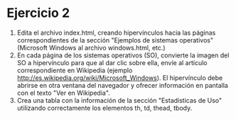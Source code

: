 # Ejercicio 2

1. Edita el archivo index.html, creando hipervínculos hacia las páginas correspondientes de la sección "Ejemplos de sistemas operativos" (Microsoft Windows al archivo windows.html, etc.)
2. En cada página de los sistemas operativos (SO), convierte la imagen del SO a hipervínculo para que al dar clic sobre ella, envíe al artículo correspondiente en Wikipedia (ejemplo http://es.wikipedia.org/wiki/Microsoft_Windows). El hipervínculo debe abrirse en otra ventana del navegador y ofrecer información en pantalla con el texto "Ver en Wikipedia".
3. Crea una tabla con la información de la sección "Estadísticas de Uso" utilizando correctamente los elementos th, td, thead, tbody.
